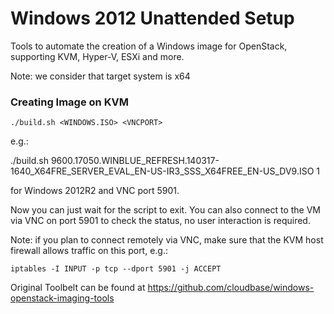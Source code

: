 Windows 2012 Unattended Setup
===============================

Tools to automate the creation of a Windows image for OpenStack, supporting KVM, Hyper-V, ESXi and more.

Note: we consider that target system is x64

### Creating Image on KVM

	./build.sh <WINDOWS.ISO> <VNCPORT>

e.g.:

  ./build.sh 9600.17050.WINBLUE_REFRESH.140317-1640_X64FRE_SERVER_EVAL_EN-US-IR3_SSS_X64FREE_EN-US_DV9.ISO 1

for Windows 2012R2 and VNC port 5901.

Now you can just wait for the script to exit. You can also connect to the VM via VNC on port 5901 to check
the status, no user interaction is required.

Note: if you plan to connect remotely via VNC, make sure that the KVM host firewall allows traffic
on this port, e.g.:

    iptables -I INPUT -p tcp --dport 5901 -j ACCEPT

Original Toolbelt can be found at https://github.com/cloudbase/windows-openstack-imaging-tools
